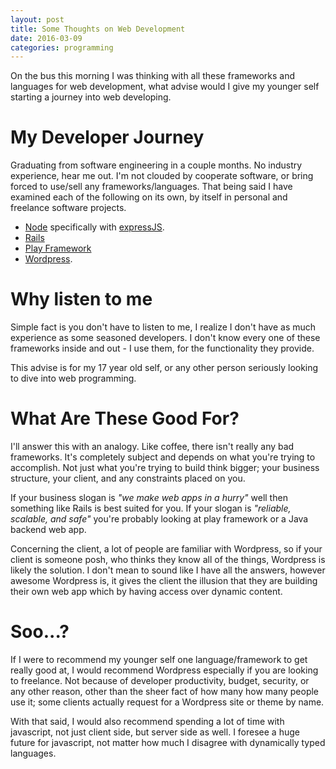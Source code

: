 ```yaml
---
layout: post
title: Some Thoughts on Web Development
date: 2016-03-09
categories: programming
---
```


On the bus this morning I was thinking with all these frameworks and languages for web development, what advise would I give my younger self starting a journey into web developing.

# My Developer Journey

Graduating from software engineering in a couple months. No industry experience, hear me out. I'm not clouded by cooperate software, or bring forced to use/sell any frameworks/languages. That being said I have examined each of the following on its own, by itself in personal and freelance software projects.  

  * [Node](https://nodejs.org/) specifically with [expressJS](http://expressjs.com/).  
  * [Rails](http://rubyonrails.org/)  
  * [Play Framework](https://www.playframework.com/)  
  * [Wordpress](https://wordpress.org/).  


# Why listen to me

Simple fact is you don't have to listen to me, I realize I don't have as much experience as some seasoned developers. I don't know every one of these frameworks inside and out - I use them, for the functionality they provide.  

This advise is for my 17 year old self, or any other person seriously looking to dive into web programming.  

# What Are These Good For?

I'll answer this with an analogy. Like coffee, there isn't really any bad frameworks. It's completely subject and depends on what you're trying to accomplish. Not just what you're trying to build think bigger; your business structure, your client, and any constraints placed on you.  

If your business slogan is *"we make web apps in a hurry"* well then something like Rails is best suited for you. If your slogan is *"reliable, scalable, and safe"* you're probably looking at play framework or a Java backend web app.  

Concerning the client, a lot of people are familiar with Wordpress, so if your client is someone posh, who thinks they know all of the things, Wordpress is likely the solution. I don't mean to sound like I have all the answers, however awesome Wordpress is, it gives the client the illusion that they are building their own web app which by having access over dynamic content.  


# Soo...?

If I were to recommend my younger self one language/framework to get really good at, I would recommend Wordpress especially if you are looking to freelance. Not because of developer productivity, budget, security, or any other reason, other than the sheer fact of how many how many people use it; some clients actually request for a Wordpress site or theme by name.  

With that said, I would also recommend spending a lot of time with javascript, not just client side, but server side as well. I foresee a huge future for javascript, not matter how much I disagree with dynamically typed languages.  
